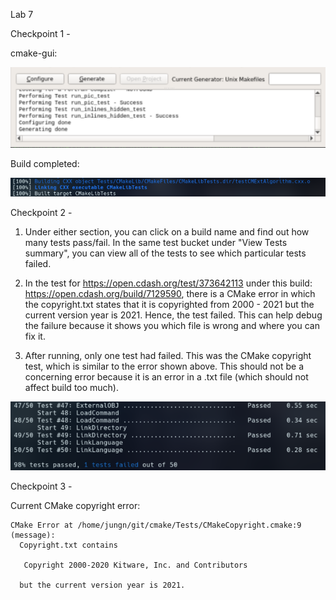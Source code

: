 Lab 7

Checkpoint 1 - 

cmake-gui:

![alt text](https://github.com/niclee500/oss-repo-template/blob/master/labs/lab-07/9d70731955920a420e9eb12bf401d0e4.png)

Build completed:

![alt text](https://github.com/niclee500/oss-repo-template/blob/master/labs/lab-07/341be7b72c4cbaa19297bfc57b8eff11.png)

Checkpoint 2 -

1. Under either section, you can click on a build name and find out how many tests pass/fail. In the same test bucket under "View Tests summary", you can view all of the tests to see which particular tests failed. 

2. In the test for https://open.cdash.org/test/373642113 under this build: https://open.cdash.org/build/7129590, there is a CMake error in which the copyright.txt states that it is copyrighted from 2000 - 2021 but the current version year is 2021. Hence, the test failed. This can help debug the failure because it shows you which file is wrong and where you can fix it.

3. After running, only one test had failed. This was the CMake copyright test, which is similar to the error shown above. This should not be a concerning error because it is an error in a .txt file (which should not affect build too much).

![alt text](https://github.com/niclee500/oss-repo-template/blob/master/labs/lab-07/d8e2df665aa3805cde16283d2c595e61.png)

Checkpoint 3 - 

Current CMake copyright error:

```
CMake Error at /home/jungn/git/cmake/Tests/CMakeCopyright.cmake:9 (message):
  Copyright.txt contains

   Copyright 2000-2020 Kitware, Inc. and Contributors

  but the current version year is 2021.
```

